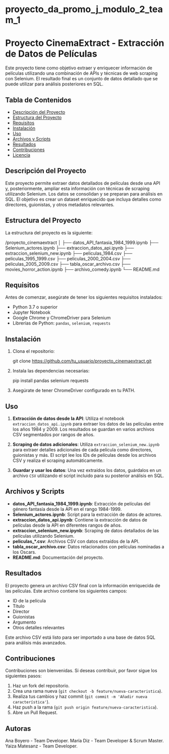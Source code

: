 # proyecto_da_promo_j_modulo_2_team_1

# Proyecto CinemaExtract - Extracción de Datos de Películas

Este proyecto tiene como objetivo extraer y enriquecer información de películas utilizando una combinación de APIs y técnicas de web scraping con Selenium. El resultado final es un conjunto de datos detallado que se puede utilizar para análisis posteriores en SQL.

## Tabla de Contenidos

- [Descripción del Proyecto](#descripción-del-proyecto)
- [Estructura del Proyecto](#estructura-del-proyecto)
- [Requisitos](#requisitos)
- [Instalación](#instalación)
- [Uso](#uso)
- [Archivos y Scripts](#archivos-y-scripts)
- [Resultados](#resultados)
- [Contribuciones](#contribuciones)
- [Licencia](#licencia)

## Descripción del Proyecto

Este proyecto permite extraer datos detallados de películas desde una API y, posteriormente, ampliar esta información con técnicas de scraping utilizando Selenium. Los datos se consolidan y se preparan para análisis en SQL. El objetivo es crear un dataset enriquecido que incluya detalles como directores, guionistas, y otros metadatos relevantes.

## Estructura del Proyecto

La estructura del proyecto es la siguiente:

/proyecto_cinemaextract
│
├── datos_API_fantasia_1984_1999.ipynb
├── Selenium_actores.ipynb
├── extraccion_datos_api.ipynb
├── extraccion_selenium_new.ipynb
├── peliculas_1984.csv
├── peliculas_1995_1999.csv
├── peliculas_2000_2004.csv
├── peliculas_2005_2009.csv
├── tabla_oscar_archivo.csv
├── movies_horror_action.ipynb
├── archivo_comedy.ipynb
└── README.md

## Requisitos

Antes de comenzar, asegúrate de tener los siguientes requisitos instalados:

- Python 3.7 o superior
- Jupyter Notebook
- Google Chrome y ChromeDriver para Selenium
- Librerías de Python: `pandas`, `selenium`, `requests`

## Instalación

1. Clona el repositorio:

   git clone https://github.com/tu_usuario/proyecto_cinemaextract.git

2. Instala las dependencias necesarias:

   pip install pandas selenium requests

3. Asegúrate de tener ChromeDriver configurado en tu PATH.

## Uso

1. **Extracción de datos desde la API**: Utiliza el notebook `extraccion_datos_api.ipynb` para extraer los datos de las películas entre los años 1984 y 2009. Los resultados se guardan en varios archivos CSV segmentados por rangos de años.
   
2. **Scraping de datos adicionales**: Utiliza `extraccion_selenium_new.ipynb` para extraer detalles adicionales de cada película como directores, guionistas y más. El script lee los IDs de películas desde los archivos CSV y realiza el scraping automáticamente.

3. **Guardar y usar los datos**: Una vez extraídos los datos, guárdalos en un archivo `CSV` utilizando el script incluido para su posterior análisis en SQL.

## Archivos y Scripts

- **datos_API_fantasia_1984_1999.ipynb**: Extracción de películas del género fantasía desde la API en el rango 1984-1999.
- **Selenium_actores.ipynb**: Script para la extracción de datos de actores.
- **extraccion_datos_api.ipynb**: Contiene la extracción de datos de películas desde la API en diferentes rangos de años.
- **extraccion_selenium_new.ipynb**: Scraping de datos detallados de las películas utilizando Selenium.
- **peliculas_*.csv**: Archivos CSV con datos extraídos de la API.
- **tabla_oscar_archivo.csv**: Datos relacionados con películas nominadas a los Oscars.
- **README.md**: Documentación del proyecto.

## Resultados

El proyecto genera un archivo CSV final con la información enriquecida de las películas. Este archivo contiene los siguientes campos:

- ID de la película
- Título
- Director
- Guionistas
- Argumento
- Otros detalles relevantes

Este archivo CSV está listo para ser importado a una base de datos SQL para análisis más avanzados.

## Contribuciones

Contribuciones son bienvenidas. Si deseas contribuir, por favor sigue los siguientes pasos:

1. Haz un fork del repositorio.
2. Crea una rama nueva (`git checkout -b feature/nueva-caracteristica`).
3. Realiza tus cambios y haz commit (`git commit -m 'Añadir nueva característica'`).
4. Haz push a la rama (`git push origin feature/nueva-caracteristica`).
5. Abre un Pull Request.

## Autoras
Ana Boyero - Team Developer.
María Diz - Team Developer & Scrum Master.
Yaiza Matesanz - Team Developer.
